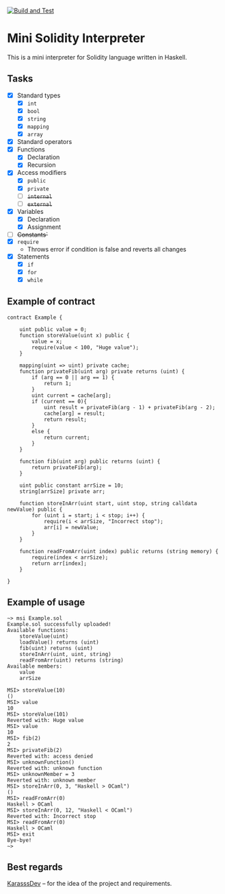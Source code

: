 [![Build and Test](https://github.com/5h15h4k1n9/MSI/actions/workflows/build-and-test.yml/badge.svg)](https://github.com/5h15h4k1n9/MSI/actions/workflows/build-and-test.yml)

# Mini Solidity Interpreter

This is a mini interpreter for Solidity language written in Haskell.

## Tasks
- [x] Standard types
  - [x] `int`
  - [x] `bool`
  - [x] `string`
  - [x] `mapping`
  - [x] `array`
- [x] Standard operators
- [x] Functions
  - [x] Declaration
  - [x] Recursion
- [x] Access modifiers
  - [x] `public`
  - [x] `private`
  - [ ] ~~`internal`~~
  - [ ] ~~`external`~~
- [x] Variables
  - [x] Declaration
  - [x] Assignment
- [ ] ~~Constants`~~
- [x] `require`
  - Throws error if condition is false and reverts all changes
- [x] Statements
  - [x] `if`
  - [x] `for`
  - [x] `while` 

## Example of contract

```solidity
contract Example {

    uint public value = 0;
    function storeValue(uint x) public {	
        value = x;
        require(value < 100, "Huge value");
    }

    mapping(uint => uint) private cache;
    function privateFib(uint arg) private returns (uint) {
        if (arg == 0 || arg == 1) {
            return 1;
        }
        uint current = cache[arg];
        if (current == 0){
            uint result = privateFib(arg - 1) + privateFib(arg - 2);
            cache[arg] = result;
            return result;
        }
        else {
            return current;
        }
    }

    function fib(uint arg) public returns (uint) {
        return privateFib(arg);
    }

    uint public constant arrSize = 10;	
    string[arrSize] private arr;

    function storeInArr(uint start, uint stop, string calldata newValue) public {
        for (uint i = start; i < stop; i++) {
            require(i < arrSize, "Incorrect stop");
            arr[i] = newValue;
        }
    }

    function readFromArr(uint index) public returns (string memory) {
        require(index < arrSize);
        return arr[index];
    }

}
```

## Example of usage

```
~> msi Example.sol
Example.sol successfully uploaded!
Available functions:
    storeValue(uint)
    loadValue() returns (uint)
    fib(uint) returns (uint)
    storeInArr(uint, uint, string)
    readFromArr(uint) returns (string)
Available members:
    value
    arrSize

MSI> storeValue(10)
()
MSI> value
10
MSI> storeValue(101)
Reverted with: Huge value
MSI> value
10
MSI> fib(2)
2
MSI> privateFib(2)
Reverted with: access denied
MSI> unknownFunction()
Reverted with: unknown function
MSI> unknownMember = 3
Reverted with: unknown member
MSI> storeInArr(0, 3, "Haskell > OCaml")
()
MSI> readFromArr(0)
Haskell > OCaml
MSI> storeInArr(0, 12, "Haskell < OCaml")
Reverted with: Incorrect stop
MSI> readFromArr(0)
Haskell > OCaml
MSI> exit
Bye-bye!
~>
```

## Best regards

[KarasssDev](https://github.com/KarasssDev) – for the idea of the project and requirements.
